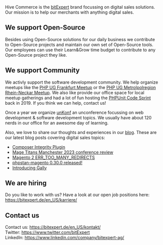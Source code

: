 Hive Commerce is the [bitExpert](https://github.com/bitExpert) brand focussing on digital sales solutions. Our mission is to help our merchants with anything digital sales.

## We support Open-Source

Besides using Open-Source solutions for our daily business we contribute to Open-Source projects and maintain our own set of Open-Source tools. Our employees can use their Learn&Grow time budget to contribute to any Open-Source project they like.

## We support Community

We activly support the software development community. We help organize meetups like the [PHP UG Frankfurt Meetup](https://www.phpugffm.de) or the [PHP UG Metrolpolregion Rhein-Neckar Meetup](http://www.phpugmrn.de). We also like provide our office space for local meetup gatherings and had a lot of fun hosting the [PHPUnit Code Sprint](https://phpunit.de/code-sprints/september-2019.html) back in 2019. If you think we can help, contact us!

Once a year we organize [unKonf](https://www.unKonf.de) an unconference focussing on web development & software development topics. We usually have about 120 nerds in our office for an awesome day of learning.

Also, we love to share our thoughts and experiences in our [blog](https://blog.bitExpert.de). These are our latest blog posts covering digital sales topics:
<!--- blog_start --->
 - [Composer Integrity Plugin](https://blog.bitexpert.de/blog/composer_integrity_plugin)
 - [Mage Titans Manchester 2023 conference review](https://blog.bitexpert.de/blog/magetitians_manchester_2023_review)
 - [Magento 2 ERR_TOO_MANY_REDIRECTS](https://blog.bitexpert.de/blog/magento_ssl_redirect_error)
 - [phpstan-magento 0.30.0 released!](https://blog.bitexpert.de/blog/phpstan-magento-0.30.0)
 - [Introducing Gally](https://blog.bitexpert.de/blog/introducing_gally_elasticsearch)
<!--- blog_end --->

## We are hiring

Do you like to work with us? Have a look at our open job positions here: https://bitexpert.de/en_US/karriere/

## Contact us

Contact us: https://bitexpert.de/en_US/kontakt/    
Twitter: https://www.twitter.com/bitExpert    
LinkedIn: https://www.linkedin.com/company/bitexpert-ag/    
